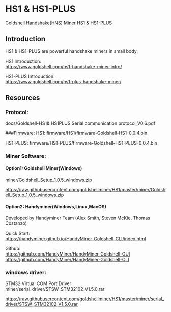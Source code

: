 # HS1 & HS1-PLUS 
Goldshell Handshake(HNS) Miner HS1 & HS1-PLUS

## Introduction
HS1 & HS1-PLUS are powerful handshake miners in small body.

HS1 Introduction:  
https://www.goldshell.com/hs1-handshake-miner-intro/  

HS1-PLUS Introduction:  
https://www.goldshell.com/hs1-plus-handshake-miner/

## Resources

### Protocol: 

docs/Goldshell-HS1& HS1PLUS Serial communication protocol_V0.6.pdf

###Firmware:
HS1: firmware/HS1/firmware-Goldshell-HS1-0.0.4.bin

HS1-PLUS: firmware/HS1-PLUS/firmware-Goldshell-HS1-PLUS-0.0.4.bin

### Miner Software:  
#### Option1: Goldshell Miner(Windows)  
miner/Goldshell_Setup_1.0.5_windows.zip
 
 https://raw.githubusercontent.com/goldshellminer/HS1/master/miner/Goldshell_Setup_1.0.5_windows.zip

#### Option2: Handyminer(Windows,Linux,MacOS)

Developed by Handyminer Team (Alex Smith, Steven McKie, Thomas Costanzo)  

Quick Start:   
https://handyminer.github.io/HandyMiner-Goldshell-CLI/index.html

Github:  
https://github.com/HandyMiner/HandyMiner-Goldshell-GUI  
https://github.com/HandyMiner/HandyMiner-Goldshell-CLI  

### windows driver:
STM32 Virtual COM Port Driver 
miner/serial_driver/STSW_STM32102_V1.5.0.rar  

https://raw.githubusercontent.com/goldshellminer/HS1/master/miner/serial_driver/STSW_STM32102_V1.5.0.rar 




